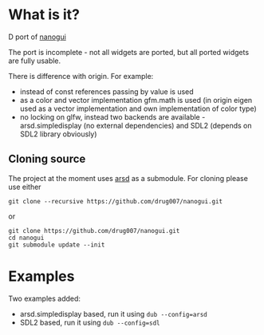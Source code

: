 # What is it?

D port of [nanogui](https://github.com/wjakob/nanogui)

The port is incomplete - not all widgets are ported, but all ported widgets are fully usable.

There is difference with origin. For example:
- instead of const references passing by value is used
- as a color and vector implementation gfm.math is used (in origin eigen used as a vector implementation and own implementation of color type)
- no locking on glfw, instead two backends are available - arsd.simpledisplay (no external dependencies) and SDL2 (depends on SDL2 library obviously)

## Cloning source

The project at the moment uses [arsd](https://github.com/adamdruppe/arsd) as a submodule. For cloning please use either

```
git clone --recursive https://github.com/drug007/nanogui.git
```

or 
```
git clone https://github.com/drug007/nanogui.git
cd nanogui
git submodule update --init
```

# Examples

Two examples added:
- arsd.simpledisplay based, run it using `dub --config=arsd`
- SDL2 based, run it using `dub --config=sdl`